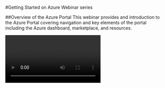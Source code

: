 #Getting Started on Azure Webinar series


##Overview of the Azure Portal
This webinar provides and introduction to the Azure Portal covering navigation and key elements of the portal including the Azure dashboard, marketplace, and resources.

<video>

###Additional related content:
-	Overview of the Azure Portal Webinar script
-	**[Azure Portal] ()** - The best way to get started is with the Azure portal, a web based interface for managing Azure.
-	Introducing Microsoft Azure - Azure Portal - a foundation for understanding the fundamentals of Azure, even if you don't know anything about cloud computing.


##Set up a Resource Group
Learn what to consider and how to create and manage a resource group.

<video>

###Additional related content:
-	**[Resource Group Webinar script] ()**
-	**[ARM Overview] ()** - Get an overview of the Azure Resource Manager.
-	**[Manage resource groups] ()** – 


##Set up a Storage Account
Learn how to create and manage a storage account and to select the storage option that is right for you.

<video>

###Additional related content:
-	**[Storage Accounts Webinar script] ()**
-	**[Introduction to Azure Storage] ()** – Learn about Storage accounts and how to set them including blobs, tables, queues, and files.
-	**[Create a storage account] ()** – Learn about Storage accounts, how to set them up and the two storage accounts: general purpose and blob.


##Set up a Virtual Network
Learn how to set up a virtual network including IP address blocks, DNS setting, security policies, and routing tables.

<video>

###Additional related content:
-	**[Virtual Networks Webinar script] ()**
-	**[Virtual Network Overview] ()** 
-	**[Virtual network FAQ] ()**
-	**[Virtual network security] ()** (white paper)
-	**[IP addresses in Azure] ()**


##Set up a Virtual Machine
Learn how to set up and configure an Ubuntu virtual machine.


<video>

###Additional related content:
-	**[Virtual Machines Webinar script] ()**
